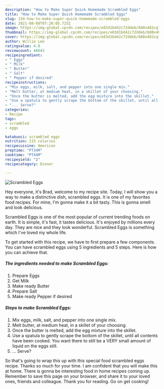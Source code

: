 ```yaml
---
description: "How to Make Super Quick Homemade Scrambled Eggs"
title: "How to Make Super Quick Homemade Scrambled Eggs"
slug: 134-how-to-make-super-quick-homemade-scrambled-eggs
date: 2021-08-08T07:28:05.725Z
image: https://img-global.cpcdn.com/recipes/e83d1bd42c72ddeb/680x482cq70/scrambled-eggs-recipe-main-photo.jpg
thumbnail: https://img-global.cpcdn.com/recipes/e83d1bd42c72ddeb/680x482cq70/scrambled-eggs-recipe-main-photo.jpg
cover: https://img-global.cpcdn.com/recipes/e83d1bd42c72ddeb/680x482cq70/scrambled-eggs-recipe-main-photo.jpg
author: Willie Lee
ratingvalue: 4.8
reviewcount: 46643
recipeingredient:
- " Eggs"
- " Milk"
- " Butter"
- " Salt"
- " Pepper if desired"
recipeinstructions:
- "Mix eggs, milk, salt, and pepper into one single mix."
- "Melt butter, at medium heat, in a skillet of your choosing."
- "Once the butter is melted, add the egg mixture into the skillet."
- "Use a spatula to gently scrape the bottom of the skillet, until all contents have been cooked. You want there to still be a VERY small amount of liquid on the eggs still."
- "... Serve?"
categories:
- Recipe
tags:
- scrambled
- eggs

katakunci: scrambled eggs 
nutrition: 115 calories
recipecuisine: American
preptime: "PT34M"
cooktime: "PT44M"
recipeyield: "2"
recipecategory: Dinner

---
```



![Scrambled Eggs](https://img-global.cpcdn.com/recipes/e83d1bd42c72ddeb/680x482cq70/scrambled-eggs-recipe-main-photo.jpg)

Hey everyone, it's Brad, welcome to my recipe site. Today, I will show you a way to make a distinctive dish, scrambled eggs. It is one of my favorites food recipes. For mine, I'm gonna make it a bit tasty. This is gonna smell and look delicious.

Scrambled Eggs is one of the most popular of current trending foods on earth. It is simple, it's fast, it tastes delicious. It's enjoyed by millions every day. They are nice and they look wonderful. Scrambled Eggs is something which I've loved my whole life.




To get started with this recipe, we have to first prepare a few components. You can have scrambled eggs using 5 ingredients and 5 steps. Here is how you can achieve that.

<!--inarticleads1-->

##### The ingredients needed to make Scrambled Eggs:

1. Prepare  Eggs
1. Get  Milk
1. Make ready  Butter
1. Prepare  Salt
1. Make ready  Pepper if desired




<!--inarticleads2-->

##### Steps to make Scrambled Eggs:

1. Mix eggs, milk, salt, and pepper into one single mix.
1. Melt butter, at medium heat, in a skillet of your choosing.
1. Once the butter is melted, add the egg mixture into the skillet.
1. Use a spatula to gently scrape the bottom of the skillet, until all contents have been cooked. You want there to still be a VERY small amount of liquid on the eggs still.
1. ... Serve?




So that's going to wrap this up with this special food scrambled eggs recipe. Thanks so much for your time. I am confident that you will make this at home. There is gonna be interesting food in home recipes coming up. Remember to save this page on your browser, and share it to your loved ones, friends and colleague. Thank you for reading. Go on get cooking!
